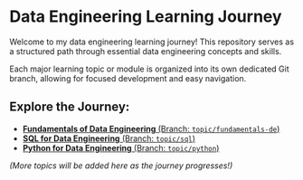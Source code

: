 # Data Engineering Learning Journey

Welcome to my data engineering learning journey! This repository serves as a structured path through essential data engineering concepts and skills.

Each major learning topic or module is organized into its own dedicated Git branch, allowing for focused development and easy navigation.

## Explore the Journey:

- [**Fundamentals of Data Engineering** (Branch: `topic/fundamentals-de`)](https://github.com/mnizhadali-afg/data-engineering-journey/tree/topic/fundamentals-de)
- [**SQL for Data Engineering** (Branch: `topic/sql`)](https://github.com/mnizhadali-afg/data-engineering-journey/tree/topic/sql)
- [**Python for Data Engineering** (Branch: `topic/python`)](https://github.com/mnizhadali-afg/data-engineering-journey/tree/topic/python)

*(More topics will be added here as the journey progresses!)*
